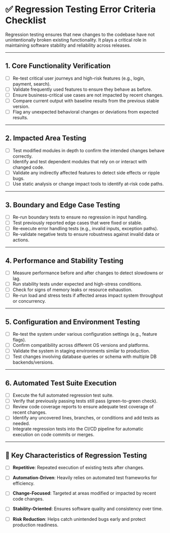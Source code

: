 # ✅ Regression Testing Error Criteria Checklist

Regression testing ensures that new changes to the codebase have not unintentionally broken existing functionality. It plays a critical role in maintaining software stability and reliability across releases.

---

## 1. Core Functionality Verification
- [ ] Re-test critical user journeys and high-risk features (e.g., login, payment, search).
- [ ] Validate frequently used features to ensure they behave as before.
- [ ] Ensure business-critical use cases are not impacted by recent changes.
- [ ] Compare current output with baseline results from the previous stable version.
- [ ] Flag any unexpected behavioral changes or deviations from expected results.

---

## 2. Impacted Area Testing
- [ ] Test modified modules in depth to confirm the intended changes behave correctly.
- [ ] Identify and test dependent modules that rely on or interact with changed code.
- [ ] Validate any indirectly affected features to detect side effects or ripple bugs.
- [ ] Use static analysis or change impact tools to identify at-risk code paths.

---

## 3. Boundary and Edge Case Testing
- [ ] Re-run boundary tests to ensure no regression in input handling.
- [ ] Test previously reported edge cases that were fixed or stable.
- [ ] Re-execute error handling tests (e.g., invalid inputs, exception paths).
- [ ] Re-validate negative tests to ensure robustness against invalid data or actions.

---

## 4. Performance and Stability Testing
- [ ] Measure performance before and after changes to detect slowdowns or lag.
- [ ] Run stability tests under expected and high-stress conditions.
- [ ] Check for signs of memory leaks or resource exhaustion.
- [ ] Re-run load and stress tests if affected areas impact system throughput or concurrency.

---

## 5. Configuration and Environment Testing
- [ ] Re-test the system under various configuration settings (e.g., feature flags).
- [ ] Confirm compatibility across different OS versions and platforms.
- [ ] Validate the system in staging environments similar to production.
- [ ] Test changes involving database queries or schema with multiple DB backends/versions.

---

## 6. Automated Test Suite Execution
- [ ] Execute the full automated regression test suite.
- [ ] Verify that previously passing tests still pass (green-to-green check).
- [ ] Review code coverage reports to ensure adequate test coverage of recent changes.
- [ ] Identify any uncovered lines, branches, or conditions and add tests as needed.
- [ ] Integrate regression tests into the CI/CD pipeline for automatic execution on code commits or merges.

---

## 🔄 Key Characteristics of Regression Testing
- [ ] **Repetitive**: Repeated execution of existing tests after changes.
- [ ] **Automation-Driven**: Heavily relies on automated test frameworks for efficiency.
- [ ] **Change-Focused**: Targeted at areas modified or impacted by recent code changes.
- [ ] **Stability-Oriented**: Ensures software quality and consistency over time.
- [ ] **Risk Reduction**: Helps catch unintended bugs early and protect production readiness.

